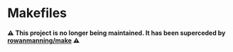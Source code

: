 
Makefiles
=========

**:warning: This project is no longer being maintained. It has been superceded by [rowanmanning/make](https://github.com/rowanmanning/make) :warning:**
